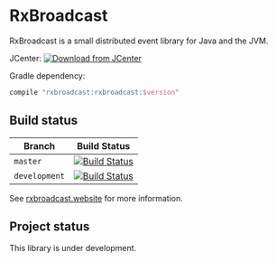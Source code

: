 RxBroadcast
===========

RxBroadcast is a small distributed event library for Java and the JVM.

JCenter: [![Download from JCenter](https://api.bintray.com/packages/whymarrh/maven/RxBroadcast/images/download.svg)](https://bintray.com/whymarrh/maven/RxBroadcast/_latestVersion)

Gradle dependency:

```groovy
compile "rxbroadcast:rxbroadcast:$version"
```

Build status
------------

| Branch        | Build Status            |
| ------------- | ----------------------- |
| `master`      | [![Build Status][1]][3] |
| `development` | [![Build Status][2]][3] |

  [1]:https://travis-ci.org/RxBroadcast/RxBroadcast.svg?branch=master
  [2]:https://travis-ci.org/RxBroadcast/RxBroadcast.svg?branch=development
  [3]:https://travis-ci.org/RxBroadcast/RxBroadcast

See [rxbroadcast.website](http://rxbroadcast.website) for more information.

Project status
--------------

This library is under development.
